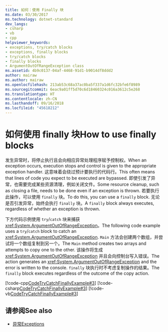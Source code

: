 ```yaml
---
title: 如何：使用 Finally 块
ms.date: 03/30/2017
ms.technology: dotnet-standard
dev_langs:
- csharp
- vb
- cpp
helpviewer_keywords:
- exceptions, try/catch blocks
- exceptions, finally blocks
- try/catch blocks
- finally blocks
- ArgumentOutOfRangeException class
ms.assetid: 4b9c0137-04af-4468-91d1-b9014df8ddd2
author: mairaw
ms.author: mairaw
ms.openlocfilehash: 213ab53c68a37ac0ba5f337a1d6fc32bfe6f8989
ms.sourcegitcommit: 6eac9a01ff5d70c6d18460324c016a3612c5e268
ms.translationtype: HT
ms.contentlocale: zh-CN
ms.lasthandoff: 09/16/2018
ms.locfileid: "45618212"
---
```

# <a name="how-to-use-finally-blocks"></a><span data-ttu-id="6ba2d-102">如何使用 finally 块</span><span class="sxs-lookup"><span data-stu-id="6ba2d-102">How to use finally blocks</span></span>

<span data-ttu-id="6ba2d-103">发生异常时，将停止执行且会向相应异常处理程序赋予控制权。</span><span class="sxs-lookup"><span data-stu-id="6ba2d-103">When an exception occurs, execution stops and control is given to the appropriate exception handler.</span></span> <span data-ttu-id="6ba2d-104">这意味着会绕过预计要执行的代码行。</span><span class="sxs-lookup"><span data-stu-id="6ba2d-104">This often means that lines of code you expect to be executed are bypassed.</span></span> <span data-ttu-id="6ba2d-105">即使引发了异常，也需要完成某些资源清理，例如关闭文件。</span><span class="sxs-lookup"><span data-stu-id="6ba2d-105">Some resource cleanup, such as closing a file, needs to be done even if an exception is thrown.</span></span> <span data-ttu-id="6ba2d-106">若要执行此操作，可以使用 `finally` 块。</span><span class="sxs-lookup"><span data-stu-id="6ba2d-106">To do this, you can use a `finally` block.</span></span> <span data-ttu-id="6ba2d-107">无论是否引发异常，始终会执行 `finally` 块。</span><span class="sxs-lookup"><span data-stu-id="6ba2d-107">A `finally` block always executes, regardless of whether an exception is thrown.</span></span>

<span data-ttu-id="6ba2d-108">下方代码示例使用 `try`/`catch` 块来捕获 <xref:System.ArgumentOutOfRangeException>。</span><span class="sxs-lookup"><span data-stu-id="6ba2d-108">The following code example uses a `try`/`catch` block to catch an <xref:System.ArgumentOutOfRangeException>.</span></span> <span data-ttu-id="6ba2d-109">`Main` 方法会创建两个数组，并尝试将一个数组复制到另一个。</span><span class="sxs-lookup"><span data-stu-id="6ba2d-109">The `Main` method creates two arrays and attempts to copy one to the other.</span></span> <span data-ttu-id="6ba2d-110">该操作将生成 <xref:System.ArgumentOutOfRangeException> 并且会向控制台写入错误。</span><span class="sxs-lookup"><span data-stu-id="6ba2d-110">The action generates an <xref:System.ArgumentOutOfRangeException> and the error is written to the console.</span></span> <span data-ttu-id="6ba2d-111">`finally` 块执行时不考虑复制操作的结果。</span><span class="sxs-lookup"><span data-stu-id="6ba2d-111">The `finally` block executes regardless of the outcome of the copy action.</span></span>

[!code-cpp[CodeTryCatchFinallyExample#3](../../../samples/snippets/cpp/VS_Snippets_CLR/CodeTryCatchFinallyExample/CPP/source2.cpp#3)]
[!code-csharp[CodeTryCatchFinallyExample#3](../../../samples/snippets/csharp/VS_Snippets_CLR/CodeTryCatchFinallyExample/CS/source2.cs#3)]
[!code-vb[CodeTryCatchFinallyExample#3](../../../samples/snippets/visualbasic/VS_Snippets_CLR/CodeTryCatchFinallyExample/VB/source2.vb#3)]  

## <a name="see-also"></a><span data-ttu-id="6ba2d-112">请参阅</span><span class="sxs-lookup"><span data-stu-id="6ba2d-112">See also</span></span>

- [<span data-ttu-id="6ba2d-113">异常</span><span class="sxs-lookup"><span data-stu-id="6ba2d-113">Exceptions</span></span>](index.md)

